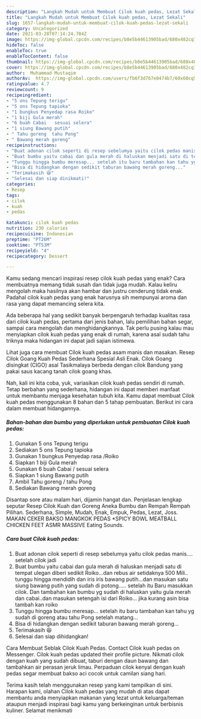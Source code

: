 ```yaml
---
description: "Langkah Mudah untuk Membuat Cilok kuah pedas, Lezat Sekali"
title: "Langkah Mudah untuk Membuat Cilok kuah pedas, Lezat Sekali"
slug: 1657-langkah-mudah-untuk-membuat-cilok-kuah-pedas-lezat-sekali
category: Uncategorized
date: 2021-03-28T07:14:24.704Z
image: https://img-global.cpcdn.com/recipes/b8e5b44613905bad/680x482cq70/cilok-kuah-pedas-foto-resep-utama.jpg
hideToc: false
enableToc: true
enableTocContent: false
thumbnail: https://img-global.cpcdn.com/recipes/b8e5b44613905bad/680x482cq70/cilok-kuah-pedas-foto-resep-utama.jpg
cover: https://img-global.cpcdn.com/recipes/b8e5b44613905bad/680x482cq70/cilok-kuah-pedas-foto-resep-utama.jpg
author:  Muhammad Mustaqim
authorAv:  https://img-global.cpcdn.com/users/fb6f3d767e0474b7/60x60cq50/avatar.jpg
ratingvalue: 4.7
reviewcount: 9
recipeingredient:
- "5 ons Tepung terigu"
- "5 ons Tepung tapioka"
- "1 bungkus Penyedap rasa Roiko"
- "1 biji Gula merah"
- "6 buah Cabai   sesuai selera"
- "1 siung Bawang putih"
- " Tahu goreng  tahu Pong"
- " Bawang merah goreng"
recipeinstructions:
- "Buat adonan cilok seperti di resep sebelumya yaitu cilok pedas manis.... setelah cilok jadi"
- "Buat bumbu yaitu cabai dan gula merah di haluskan menjadi satu di tempat ulegan diberi sedikit Roiko...dan rebus air setidaknya 500 Mili.. tunggu hingga mendidih dan iris iris bawang putih...dan masukan satu siung bawang putih yang sudah di potong..... setelah itu Baru masukkan cilok. Dan tambahan kan bumbu yg sudah di haluskan yaitu gula merah dan cabai..dan masukan setengah isi dari Roiko... jika kurang asin bisa tambah kan roiko"
- "Tunggu hingga bumbu meresap... setelah itu baru tambahan kan tahu yg sudah di goreng atau tahu Pong setelah matang..."
- "Bisa di hidangkan dengan sedikit taburan bawang merah goreng..."
- "Terimakasih 😆"
- "Selesai dan siap dinikmati!"
categories:
- Resep
tags:
- cilok
- kuah
- pedas

katakunci: cilok kuah pedas 
nutrition: 230 calories
recipecuisine: Indonesian
preptime: "PT26M"
cooktime: "PT53M"
recipeyield: "4"
recipecategory: Dessert

---
```



Kamu sedang mencari inspirasi resep cilok kuah pedas yang enak? Cara membuatnya memang tidak susah dan tidak juga mudah. Kalau keliru mengolah maka hasilnya akan hambar dan justru cenderung tidak enak. Padahal cilok kuah pedas yang enak harusnya sih mempunyai aroma dan rasa yang dapat memancing selera kita.


Ada beberapa hal yang sedikit banyak berpengaruh terhadap kualitas rasa dari cilok kuah pedas, pertama dari jenis bahan, lalu pemilihan bahan segar, sampai cara mengolah dan menghidangkannya. Tak perlu pusing kalau mau menyiapkan cilok kuah pedas yang enak di rumah, karena asal sudah tahu triknya maka hidangan ini dapat jadi sajian istimewa.

Lihat juga cara membuat Cilok kuah pedas asam manis dan masakan. Resep Cilok Goang Kuah Pedas Sederhana Spesial Asli Enak. Cilok Goang disingkat (CIGO) asal Tasikmalaya berbeda dengan cilok Bandung yang pakai saus kacang tanah cilok goang khas.


Nah, kali ini kita coba, yuk, variasikan cilok kuah pedas sendiri di rumah. Tetap berbahan yang sederhana, hidangan ini dapat memberi manfaat untuk membantu menjaga kesehatan tubuh kita. Kamu dapat membuat Cilok kuah pedas menggunakan 8 bahan dan 5 tahap pembuatan. Berikut ini cara dalam membuat hidangannya.

<!--inarticleads1-->

##### Bahan-bahan dan bumbu yang diperlukan untuk pembuatan Cilok kuah pedas:

1. Gunakan 5 ons Tepung terigu
1. Sediakan 5 ons Tepung tapioka
1. Gunakan 1 bungkus Penyedap rasa /Roiko
1. Siapkan 1 biji Gula merah
1. Gunakan 6 buah Cabai  / sesuai selera
1. Siapkan 1 siung Bawang putih
1. Ambil  Tahu goreng / tahu Pong
1. Sediakan  Bawang merah goreng


Disantap sore atau malam hari, dijamin hangat dan. Penjelasan lengkap seputar Resep Cilok Kuah dan Goreng Aneka Bumbu dan Rempah Rempah Pilihan. Sederhana, Simple, Mudah, Enak, Empuk, Pedas, Lezat, Joss. MAKAN CEKER BAKSO MANGKOK PEDAS *SPICY BOWL MEATBALL CHICKEN FEET ASMR MASSIVE Eating Sounds. 

<!--inarticleads2-->

##### Cara buat Cilok kuah pedas:

1. Buat adonan cilok seperti di resep sebelumya yaitu cilok pedas manis.... setelah cilok jadi
1. Buat bumbu yaitu cabai dan gula merah di haluskan menjadi satu di tempat ulegan diberi sedikit Roiko...dan rebus air setidaknya 500 Mili.. tunggu hingga mendidih dan iris iris bawang putih...dan masukan satu siung bawang putih yang sudah di potong..... setelah itu Baru masukkan cilok. Dan tambahan kan bumbu yg sudah di haluskan yaitu gula merah dan cabai..dan masukan setengah isi dari Roiko... jika kurang asin bisa tambah kan roiko
1. Tunggu hingga bumbu meresap... setelah itu baru tambahan kan tahu yg sudah di goreng atau tahu Pong setelah matang...
1. Bisa di hidangkan dengan sedikit taburan bawang merah goreng...
1. Terimakasih 😆
1. Selesai dan siap dihidangkan!

Cara Membuat Seblak Cilok Kuah Pedas. Contact Cilok kuah pedas on Messenger. Cilok kuah pedas updated their profile picture. Nikmati cilok dengan kuah yang sudah dibuat, taburi dengan daun bawang dan tambahkan air perasan jeruk limau. Perpaduan cilok kenyal dengan kuah pedas segar membuat bakso aci cocok untuk camilan siang hari. 

Terima kasih telah menggunakan resep yang kami tampilkan di sini. Harapan kami, olahan Cilok kuah pedas yang mudah di atas dapat membantu anda menyiapkan makanan yang lezat untuk keluarga/teman ataupun menjadi inspirasi bagi kamu yang berkeinginan untuk berbisnis kuliner. Selamat menikmati
